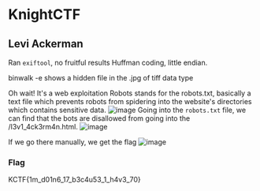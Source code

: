 # KnightCTF

## Levi Ackerman

Ran `exiftool`, no fruitful results
Huffman coding, little endian.

binwalk -e shows a hidden file in the .jpg of tiff data type

Oh wait! It's a web exploitation
Robots stands for the robots.txt, basically a text file which prevents robots from spidering into the website's directories which contains sensitive data.
![image](https://github.com/kua23/KnightCTF/assets/61975172/442aadf1-a350-4326-bc90-013f7b617075)
Going into the `robots.txt` file, we can find that the bots are disallowed from going into the /l3v1_4ck3rm4n.html.
![image](https://github.com/kua23/KnightCTF/assets/61975172/8f1a0ad4-7d09-46cf-b290-07a19cef7a0a)

If we go there manually, we get the flag
![image](https://github.com/kua23/KnightCTF/assets/61975172/36526cd2-e0e3-420a-b24d-3d6d47cb3a2d)

### Flag

KCTF{1m_d01n6_17_b3c4u53_1_h4v3_70}

##
